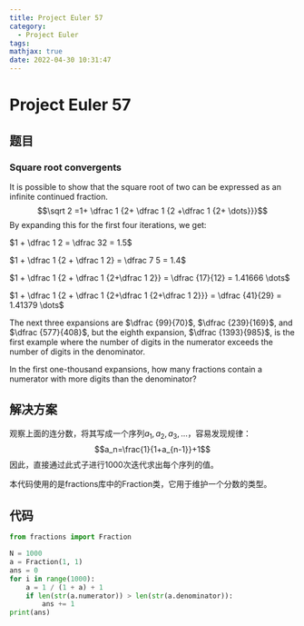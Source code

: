 ```yaml
---
title: Project Euler 57
category:
  - Project Euler
tags:
mathjax: true
date: 2022-04-30 10:31:47
---
```


<escape><!-- more --></escape>

# Project Euler 57

## 题目

### Square root convergents

It is possible to show that the square root of two can be expressed as an infinite continued fraction.
$$\sqrt 2 =1+ \dfrac 1 {2+ \dfrac 1 {2 +\dfrac 1 {2+ \dots}}}$$
By expanding this for the first four iterations, we get:

$1 + \dfrac 1 2 = \dfrac  32 = 1.5$

$1 + \dfrac 1 {2 + \dfrac 1 2} = \dfrac 7 5 = 1.4$

$1 + \dfrac 1 {2 + \dfrac 1 {2+\dfrac 1 2}} = \dfrac {17}{12} = 1.41666 \dots$

$1 + \dfrac 1 {2 + \dfrac 1 {2+\dfrac 1 {2+\dfrac 1 2}}} = \dfrac {41}{29} = 1.41379 \dots$

The next three expansions are $\dfrac {99}{70}$, $\dfrac {239}{169}$, and $\dfrac {577}{408}$, but the eighth expansion, $\dfrac {1393}{985}$, is the first example where the number of digits in the numerator exceeds the number of digits in the denominator.

In the first one-thousand expansions, how many fractions contain a numerator with more digits than the denominator?

## 解决方案

观察上面的连分数，将其写成一个序列$a_1,a_2,a_3,\dots$，容易发现规律：
$$a_n=\frac{1}{1+a_{n-1}}+1$$
因此，直接通过此式子进行$1000$次迭代求出每个序列的值。

本代码使用的是fractions库中的Fraction类，它用于维护一个分数的类型。

## 代码

```py
from fractions import Fraction

N = 1000
a = Fraction(1, 1)
ans = 0
for i in range(1000):
    a = 1 / (1 + a) + 1
    if len(str(a.numerator)) > len(str(a.denominator)):
        ans += 1
print(ans)

```
